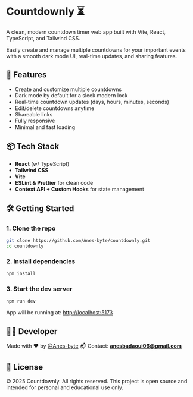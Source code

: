 # Countdownly ⏳

A clean, modern countdown timer web app built with Vite, React, TypeScript, and Tailwind CSS.

Easily create and manage multiple countdowns for your important events with a smooth dark mode UI, real-time updates, and sharing features.

## 🚀 Features

- Create and customize multiple countdowns  
- Dark mode by default for a sleek modern look  
- Real-time countdown updates (days, hours, minutes, seconds)  
- Edit/delete countdowns anytime  
- Shareable links  
- Fully responsive  
- Minimal and fast loading

## 📦 Tech Stack

- **React** (w/ TypeScript)  
- **Tailwind CSS**  
- **Vite**  
- **ESLint & Prettier** for clean code  
- **Context API + Custom Hooks** for state management

## 🛠️ Getting Started

### 1. Clone the repo

```bash
git clone https://github.com/Anes-byte/countdownly.git
cd countdownly
````

### 2. Install dependencies

```bash
npm install
```

### 3. Start the dev server

```bash
npm run dev
```

App will be running at: [http://localhost:5173](http://localhost:5173)

## 🧑‍💻 Developer

Made with ❤️ by [@Anes-byte](https://github.com/Anes-byte)
📬 Contact: **[anesbadaoui06@gmail.com](mailto:anesbadaoui06@gmail.com)**

## 📄 License

© 2025 Countdownly. All rights reserved.
This project is open source and intended for personal and educational use only.
